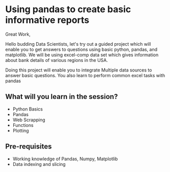 # Using pandas to create basic informative reports
Great Work,

Hello budding Data Scientists, let's try out a guided 
project which will enable you to get answers to questions using basic python,
pandas, and matplotlib. We will be using excel-comp data set which gives information 
about bank details of various regions in the USA. 

Doing this project will enable you to integrate Multiple data sources to answer basic questions.
You also learn to perform common excel tasks with pandas


## What will you learn in the session?
- Python Basics
- Pandas
- Web Scrapping
- Functions
- Plotting 


## Pre-requisites
- Working knowledge of Pandas, Numpy, Matplotlib
- Data indexing and slicing
